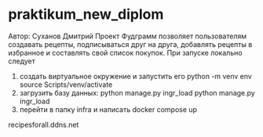# praktikum_new_diplom
Автор: Суханов Дмитрий
Проект Фудграмм позволяет пользователям создавать рецепты, подписываться друг на друга, добавлять рецепты в избранное и составлять свой список покупок.
При запуске локально следует
1) создать виртуальное окружение и запустить его
 python -m venv env
source Scripts/venv/activate
2) загрузить базу данных: python manage.py ingr_load
python manage.py ingr_load
3) перейти в папку infra и написать docker compose up

recipesforall.ddns.net